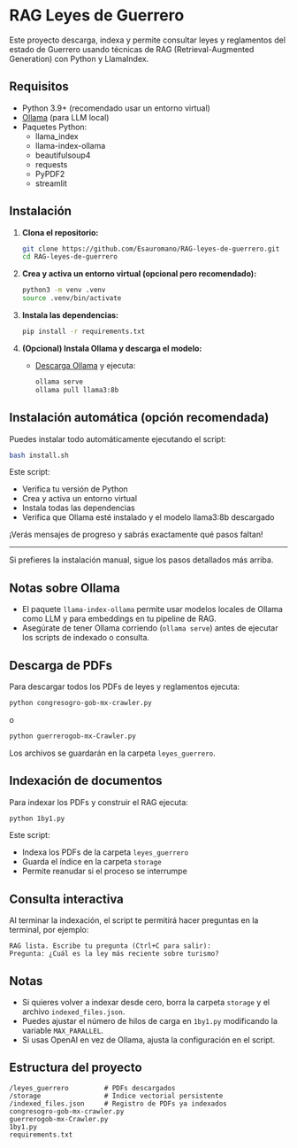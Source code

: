 # RAG Leyes de Guerrero

Este proyecto descarga, indexa y permite consultar leyes y reglamentos del estado de Guerrero usando técnicas de RAG (Retrieval-Augmented Generation) con Python y LlamaIndex.

## Requisitos

- Python 3.9+ (recomendado usar un entorno virtual)
- [Ollama](https://ollama.com/) (para LLM local)
- Paquetes Python:
  - llama_index
  - llama-index-ollama
  - beautifulsoup4
  - requests
  - PyPDF2
  - streamlit

## Instalación

1. **Clona el repositorio:**
   ```sh
   git clone https://github.com/Esauromano/RAG-leyes-de-guerrero.git
   cd RAG-leyes-de-guerrero
   ```

2. **Crea y activa un entorno virtual (opcional pero recomendado):**
   ```sh
   python3 -m venv .venv
   source .venv/bin/activate
   ```

3. **Instala las dependencias:**
   ```sh
   pip install -r requirements.txt
   ```

4. **(Opcional) Instala Ollama y descarga el modelo:**
   - [Descarga Ollama](https://ollama.com/download) y ejecuta:
     ```sh
     ollama serve
     ollama pull llama3:8b
     ```

## Instalación automática (opción recomendada)

Puedes instalar todo automáticamente ejecutando el script:

```sh
bash install.sh
```

Este script:
- Verifica tu versión de Python
- Crea y activa un entorno virtual
- Instala todas las dependencias
- Verifica que Ollama esté instalado y el modelo llama3:8b descargado

¡Verás mensajes de progreso y sabrás exactamente qué pasos faltan!

---

Si prefieres la instalación manual, sigue los pasos detallados más arriba.

## Notas sobre Ollama

- El paquete `llama-index-ollama` permite usar modelos locales de Ollama como LLM y para embeddings en tu pipeline de RAG.
- Asegúrate de tener Ollama corriendo (`ollama serve`) antes de ejecutar los scripts de indexado o consulta.

## Descarga de PDFs

Para descargar todos los PDFs de leyes y reglamentos ejecuta:

```sh
python congresogro-gob-mx-crawler.py
```
o
```sh
python guerrerogob-mx-Crawler.py
```

Los archivos se guardarán en la carpeta `leyes_guerrero`.

## Indexación de documentos

Para indexar los PDFs y construir el RAG ejecuta:

```sh
python 1by1.py
```

Este script:
- Indexa los PDFs de la carpeta `leyes_guerrero`
- Guarda el índice en la carpeta `storage`
- Permite reanudar si el proceso se interrumpe

## Consulta interactiva

Al terminar la indexación, el script te permitirá hacer preguntas en la terminal, por ejemplo:

```
RAG lista. Escribe tu pregunta (Ctrl+C para salir):
Pregunta: ¿Cuál es la ley más reciente sobre turismo?
```

## Notas

- Si quieres volver a indexar desde cero, borra la carpeta `storage` y el archivo `indexed_files.json`.
- Puedes ajustar el número de hilos de carga en `1by1.py` modificando la variable `MAX_PARALLEL`.
- Si usas OpenAI en vez de Ollama, ajusta la configuración en el script.

## Estructura del proyecto

```
/leyes_guerrero         # PDFs descargados
/storage                # Índice vectorial persistente
/indexed_files.json     # Registro de PDFs ya indexados
congresogro-gob-mx-crawler.py
guerrerogob-mx-Crawler.py
1by1.py
requirements.txt
```